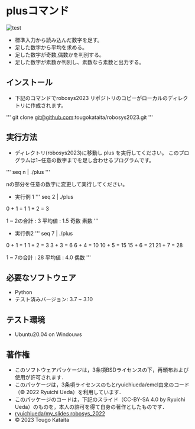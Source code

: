 # plusコマンド


![test](https://github.com/tougokataita/robosys2022/actions/workflows/test.yml/badge.svg)

* 標準入力から読み込んだ数字を足す。
* 足した数字から平均を求める。
* 足した数字が奇数,偶数かを判別する。
* 足した数字が素数か判別し、素数なら素数と出力する。

## インストール
* 下記のコマンドでrobosys2023 リポジトリのコピーがローカルのディレクトリに作成されます。

'''
git clone git@github.com:tougokataita/robosys2023.git
'''

## 実行方法
* ディレクトリ(robosys2023)に移動し plus を実行してください。
このプログラムは1~任意の数字までを足し合わせるプログラムです。

'''
seq n | ./plus
''' 

  nの部分を任意の数字に変更して実行してください。

* 実行例 1
'''
seq 2 | ./plus

0 + 1 = 1
1 + 2 = 3

1 ~ 2の合計 : 3
平均値 : 1.5
奇数
素数
'''

* 実行例2
'''
seq 7 | ./plus

0 + 1 = 1
1 + 2 = 3
3 + 3 = 6
6 + 4 = 10
10 + 5 = 15
15 + 6 = 21
21 + 7 = 28

1 ~ 7の合計 : 28
平均値 : 4.0
偶数
'''

## 必要なソフトウェア

* Python
* テスト済みバージョン: 3.7 ~ 3.10

## テスト環境
* Ubuntu20.04 on Windouws

## 著作権
* このソフトウェアパッケージは，3条項BSDライセンスの下，再頒布および使用が許可されます．
* このパッケージは，3条項ライセンスのもとryuichiueda/emcl由来のコード（© 2022 Ryuichi Ueda）を利用しています．
* このパッケージのコードは，下記のスライド（CC-BY-SA 4.0 by Ryuichi Ueda）のものを，本人の許可を得て自身の著作としたものです．
* [ryuichiueda/my_slides robosys_2022](https://github.com/ryuichiueda/my_slides/blob/master/robosys_2022/lesson4.md)
* © 2023 Tougo Kataita

